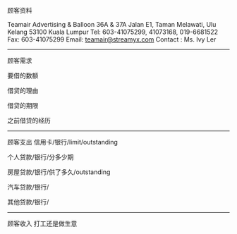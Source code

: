 顾客资料

Teamair Advertising & Balloon 36A & 37A Jalan E1, Taman Melawati, Ulu Kelang 53100 Kuala Lumpur Tel: 603-41075299, 41073168, 019-6681522 Fax: 603-41075299 Email: teamair@streamyx.com Contact : Ms. Ivy Ler

-----------------
顾客需求


要借的数额

借贷的理由

借贷的期限

之前借贷的经历


--------------
顾客支出
信用卡/银行/limit/outstanding


个人贷款/银行/分多少期

房屋贷款/银行/供了多久/outstanding

汽车贷款/银行/


其他贷款/银行/

-----------
顾客收入
打工还是做生意

